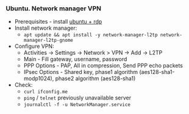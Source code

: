 ### Ubuntu. Network manager VPN
* Prerequisites - install [ubuntu + rdp](../../rdp/rdp.md)
* Install network manager:
    * `apt update && apt install -y network-manager-l2tp network-manager-l2tp-gnome`
* Configure VPN:
    * Activities -> Settings -> Network > VPN -> Add -> L2TP
    * Main - Fill gateway, username, password
    * PPP Options - PAP, All in compression, Send PPP echo packets
    * IPsec Options - Shared key, phase1 algorithm (aes128-sha1-modp1024), phase2 algorithm (aes128-sha1)
* Check:
    * `curl ifconfig.me`
    * `ping` / `telnet` previously unavailable server 
    * `journalctl -f -u NetworkManager.service`
